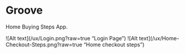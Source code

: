 # Groove

Home Buying Steps App. 


![Alt text](/ux/Login.png?raw=true “Login Page”)
![Alt text](/ux/Home-Checkout-Steps.png?raw=true “Home checkout steps”)

